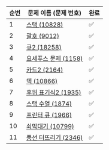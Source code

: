 | 순번 | 문제 이름 (문제 번호)         | 완료 |
| ------------------- | ---- |  ---- |
|  1  | [스택 (10828)](https://www.acmicpc.net/problem/10828)|  ✅  |
|  2  | [괄호 (9012)](https://www.acmicpc.net/problem/9012) |  ✅  |
|  3  | [큐2 (18258)](https://www.acmicpc.net/problem/18258) |  ✅  |
|  4  | [요세푸스 문제 (1158)](https://www.acmicpc.net/problem/1158) |  ✅  |
|  5  | [카드2 (2164)](https://www.acmicpc.net/problem/2164) |  ✅  |
|  6  | [덱 (10866)](https://www.acmicpc.net/problem/10866) |  ✅  |
|  7  | [후위 표기식2 (1935)](https://www.acmicpc.net/problem/1935) |  ✅  |
|  8  | [스택 수열 (1874)](https://www.acmicpc.net/problem/1874) |  ✅  |
|  9  | [프린터 큐 (1966)](https://www.acmicpc.net/problem/1966) |  ✅  |
|  10  | [쇠막대기 (10799)](https://www.acmicpc.net/problem/10799) |  ✅  |
|  11  | [풍선 터뜨리기 (2346)](https://www.acmicpc.net/problem/2346) |  ✅  |
